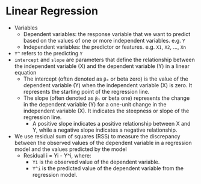 # Linear Regression

- Variables
  - Dependent variables: the response variable that we want to predict based on the values of one or more independent variables. e.g. `Y`
  - Independent variables: the predictor or features. e.g. `X1`, `X2`, ..., `Xn`
- `Y^` refers to the predicting `Y`
- `intercept` and `slope` are parameters that define the relationship between the independent variable (X) and the dependent variable (Y) in a linear equation
  - The intercept (often denoted as `β₀` or beta zero) is the value of the dependent variable (Y) when the independent variable (X) is zero. It represents the starting point of the regression line.
  - The slope (often denoted as `β₁` or beta one) represents the change in the dependent variable (Y) for a one-unit change in the independent variable (X). It indicates the steepness or slope of the regression line.
    - A positive slope indicates a positive relationship between X and Y, while a negative slope indicates a negative relationship.
- We use residual sum of squares (RSS) to measure the discrepancy between the observed values of the dependent variable in a regression model and the values predicted by the model
  - Residual i = Yi - Y^i, where:
    - `Yi` is the observed value of the dependent variable.
    - `Y^i` is the predicted value of the dependent variable from the regression model.
